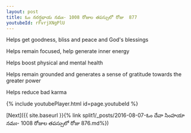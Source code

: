 ```yaml
---
layout: post
title: ఓం నరర్షభాయ నమః- 1008 రోజుల తపస్సులో రోజు  877
youtubeId: rFvrjXNgPlU
---
```

 
 
Helps get goodness, bliss and peace and God's blessings
 
Helps remain focused, help generate inner energy 
 
Helps boost physical and mental health 
 
Helps remain grounded and generates a sense of gratitude towards the greater power 
 
Helps reduce bad karma
 
 
 
 


{% include youtubePlayer.html id=page.youtubeId %}
 
[Next]({{ site.baseurl }}{% link  split1/_posts/2016-08-07-ఓం దేవా సింహయా నమః- 1008 రోజుల తపస్సులో రోజు  876.md%})
 

